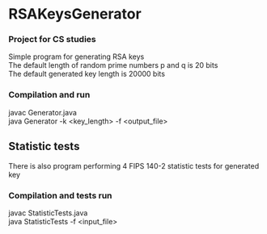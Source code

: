 # RSAKeysGenerator
### Project for CS studies 

Simple program for generating RSA keys  
The default length of random prime numbers p and q is 20 bits  
The default generated key length is 20000 bits  

### Compilation and run 
javac Generator.java  
java Generator -k <key_length> -f <output_file>  

## Statistic tests 
There is also program performing 4 FIPS	140-2 statistic tests for generated key  

### Compilation and tests run 
javac StatisticTests.java  
java StatisticTests -f <input_file> 
